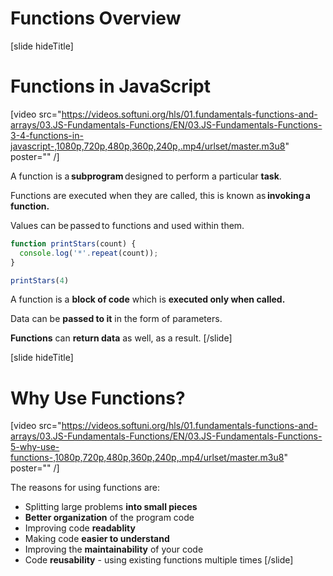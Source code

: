 # Functions Overview

[slide hideTitle]
# Functions in JavaScript

[video src="https://videos.softuni.org/hls/01.fundamentals-functions-and-arrays/03.JS-Fundamentals-Functions/EN/03.JS-Fundamentals-Functions-3-4-functions-in-javascript-,1080p,720p,480p,360p,240p,.mp4/urlset/master.m3u8" poster="" /]

A function is a **subprogram** designed to perform a particular **task**.

Functions are executed when they are called, this is known as **invoking a function.**

Values can be passed to functions and used within them.

``` js live
function printStars(count) {
  console.log('*'.repeat(count));
}

printStars(4)
```

A function is a **block of code** which is **executed only when called.**

Data can be **passed to it** in the form of parameters.

**Functions** can **return data** as well, as a result.
[/slide]

[slide hideTitle]
# Why Use Functions?

[video src="https://videos.softuni.org/hls/01.fundamentals-functions-and-arrays/03.JS-Fundamentals-Functions/EN/03.JS-Fundamentals-Functions-5-why-use-functions-,1080p,720p,480p,360p,240p,.mp4/urlset/master.m3u8" poster="" /]


The reasons for using functions are:
 - Splitting large problems **into small pieces**
 - **Better organization** of the program code
 - Improving code **readablity**
 - Making code **easier to understand**
 - Improving the **maintainability** of your code
 - Code **reusability** - using existing functions multiple times
[/slide]
